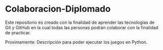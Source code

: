 # Colaboracion-Diplomado
Este repositorio es creado con la finalidad de aprender las tecnologías de Git y GitHub en la cual todas las personas podrán colaborar con la finalidad de practicar.

Proximamente: Descripción para poder ejecutar los juegos en Python.